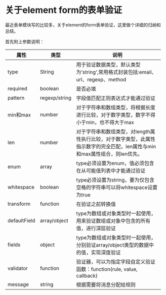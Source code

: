 # 关于element form的表单验证

最近表单模块写的比较多，关于element的form表单验证，这里做个详细的归纳和总结。

首先附上参数说明：

| 属性 | 类型 | 说明 |
| ---- | ---- | ---- |
| type | String | 用于验证数据类型，默认类型为’string’,常用格式封装包括:email、url、regexp、method |
| required | boolean | 是否必填 |
| pattern | regexp/string | 字段值匹配正则表达式才能通过验证 |
| min和max | number | 对于字符串和数组类型，将根据长度进行比较，对于数字类型，数字不得小于min，也不得大于max |
| len | number | 对于字符串和数组类型，对length属性执行比较，对于数字类型，此属性指示数字的完全匹配，len属性与min和max属性组合，则len优先。|
| enum | array | type必须设置为enum，值必须包含在从可能值列表中才能通过验证 |
| whitespace | boolean | type必须设置为string，要为仅包含空格的字符串可以将whitespace设置为true | 
| transform | function | 在验证之前转换值
defaultField | array/object | type为数组或对象类型时一起使用，用来验证数组或对象中包含的所有值，进行深层验证 
| fields | object | type为数组或对象类型时一起使用，分别验证array/object类型的数据中的值，实现深度验证 | 
| validator | function | 验证器，可以为指定字段自定义验证函数：function(rule, value, callback) |
| message | string | 根据需要将消息分配给规则 |

